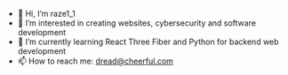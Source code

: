 - 👋 Hi, I’m raze1_1
- 👀 I’m interested in creating websites, cybersecurity and software development
- 🌱 I’m currently learning React Three Fiber and Python for backend web development
- 📫 How to reach me: dread@cheerful.com
